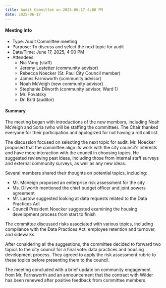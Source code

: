 ```yaml
---
title: Audit Committee on 2025-06-17 4:00 PM
date: 2025-06-17
---
```

#### Meeting Info
* Type: Audit Committee meeting
* Purpose: To discuss and select the next topic for audit
* Date/Time: June 17, 2025, 4:00 PM
* Attendees:
	+ Nia Vang (staff)
	+ Jeremy Lostetter (community advisor)
	+ Rebecca Noecker (St. Paul City Council member)
	+ James Farnsworth (community advisor)
	+ Noah McVeigh (new community advisor)
	+ Stephanie Dilworth (community advisor, Ward 1)
	+ Mr. Povatsky
	+ Dr. Britt (auditor)

#### Summary

The meeting began with introductions of the new members, including Noah McVeigh and Soria (who will be staffing the committee). The Chair thanked everyone for their participation and apologized for not having a roll call list.

The discussion focused on selecting the next topic for audit. Mr. Noecker proposed that the committee align its work with the city council's interests and have more interaction with the council in choosing topics. He suggested reviewing past ideas, including those from internal staff surveys and external community surveys, as well as any new ideas.

Several members shared their thoughts on potential topics, including:

* Mr. McVeigh proposed an enterprise risk assessment for the city
* Ms. Dilworth mentioned the chief budget officer and joint powers agreement
* Mr. Lastow suggested looking at data requests related to the Data Practices Act
* Council President Noecker suggested examining the housing development process from start to finish

The committee discussed risks associated with various topics, including compliance with the Data Practices Act, employee retention and turnover, and sidewalks.

After considering all the suggestions, the committee decided to forward two topics to the city council for a final vote: data practices and housing development process. They agreed to apply the risk assessment rubric to these topics before presenting them to the council.

The meeting concluded with a brief update on community engagement from Mr. Farnsworth and an announcement that the contract with Wilder has been renewed after positive feedback from committee members.

